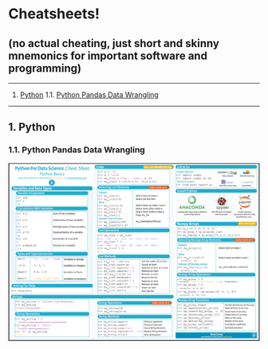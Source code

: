 # Cheatsheets!  

## (no actual cheating, just short and skinny mnemonics for important software and programming)

- - -
1. [Python](#python)
1.1. [Python Pandas Data Wrangling](#pythonpandas)

- - -

## 1\. Python

### 1.1\. Python Pandas Data Wrangling

![Alt text](./python_data_science_cheatsheet.png?raw=true "")

